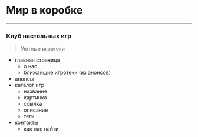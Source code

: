 # Мир в коробке
---
### Клуб настольных игр
> Уютные игротеки

- главная страница
  - о нас
  - ближайшие игротеки (из анонсов)
- анонсы
- каталог игр
  - название
  - картинка
  - ссылка
  - описание
  - теги
- контакты
  - как нас найти
